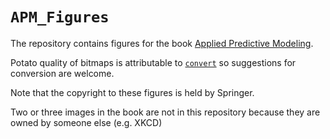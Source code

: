 # `APM_Figures`

The repository contains figures for the book [Applied Predictive Modeling](http://appliedpredictivemodeling.com/). 

Potato quality of bitmaps is attributable to [`convert`](https://www.imagemagick.org/script/convert.php) so suggestions for conversion are welcome.

Note that the copyright to these figures is held by Springer. 

Two or three images in the book are not in this repository because they are owned by someone else (e.g. XKCD) 